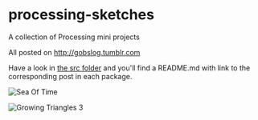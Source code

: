 # processing-sketches
A collection of Processing mini projects

All posted on http://gobslog.tumblr.com

Have a look in [the src folder](/src) and you'll find a README.md with link to the corresponding post in each package.

![Sea Of Time](http://68.media.tumblr.com/a6fb96446bf455ebc4043eb71481f17c/tumblr_my84odk0Pa1qenceeo1_500.gif)

![Growing Triangles 3](http://68.media.tumblr.com/17d56b2e0fbf0b7a76c49eb838ac52aa/tumblr_osrqfw3QIr1qenceeo1_500.gif)
